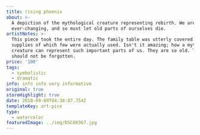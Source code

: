 ```yaml
---
title: rising phoenix
about: >-
  A depiction of the mythological creature representing rebirth. We are
  ever-changing, and so must let old parts of ourselves die.
artistNotes: >-
  This piece took the entire day. The family table was utterly covered in art
  supplies of which few were actually used. Isn't it amazing; how a mythological
  creature can represent such important parts of us. They are so old. They
  should not be forgotten. 
price: '100'
tags:
  - symbolistic
  - dramatic
info: info info very informative
original: true
storeHighlight: true
date: 2018-09-09T04:30:07.754Z
templateKey: art-pice
type:
  - watercolor
featuredImage: ../img/DSC06367.jpg
---
```



